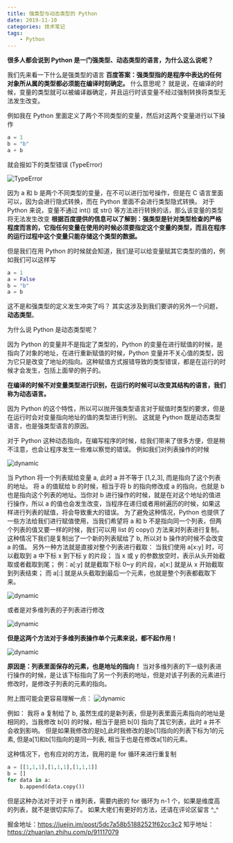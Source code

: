 ```yaml
---
title: 强类型与动态类型的 Python
date: 2019-11-10
categories: 技术笔记
tags:
    - Python
---
```


**很多人都会说到 Python 是一门强类型、动态类型的语言，为什么这么说呢？**

我们先来看一下什么是强类型的语言
**百度答案：强类型指的是程序中表达的任何对象所从属的类型都必须能在编译时刻确定。**
什么意思呢？
就是说，在编译的时候，变量的类型就可以被编译器确定，并且运行时该变量不经过强制转换将类型无法发生改变。

<!--more-->

例如我在 Python 里面定义了两个不同类型的变量，然后对这两个变量进行以下操作

```Python
a = 1
b = "b"
a + b
```

就会报如下的类型错误 (TypeError)

![TypeError](/images/Python特性/TypeError1.png)

因为 a 和 b 是两个不同类型的变量，在不可以进行加号操作，但是在 C 语言里面可以，因为会进行隐式转换，而在 Python 里面不会进行类型隐式转换。
对于 Python 来说，变量不通过 int() 或 str() 等方法进行转换的话，那么该变量的类型将无法发生改变
**根据百度提供的信息可以了解到：强类型是针对类型检查的严格程度而言的，它指任何变量在使用的时候必须要指定这个变量的类型，而且在程序的运行过程中这个变量只能存储这个类型的数据。**

但是我们在用 Python 的时候就会知道，我们是可以给变量赋其它类型的值的，例如我们可以这样写

```Python
a = 1
a = False
b = "b"
a = b
```

这不是和强类型的定义发生冲突了吗？
其实这涉及到我们要讲的另外一个问题，**动态类型**。

为什么说 Python 是动态类型呢？

因为 Python 的变量并不是指定了类型的，Python 的变量在进行赋值的时候，是指向了对象的地址，在进行重新赋值的时候，Python 变量并不关心值的类型，因为它只是改变了地址的指向。这种赋值方式报错导致的类型错误，都是在运行的时候才会发生，包括上面举的例子的。

**在编译的时候不对变量类型进行识别，在运行的时候可以改变其结构的语言，我们称为动态语言。**

因为 Python 的这个特性，所以可以抛开强类型语言对于赋值时类型的要求，但是在运行时会对变量指向地址的值的类型进行判别。
这就是 Python 既是动态类型语言，也是强类型语言的原因。

对于 Python 这种动态指向，在编写程序的时候，给我们带来了很多方便，但是稍不注意，也会让程序发生一些难以察觉的错误。
例如我们对列表操作的时候

![dynamic](/images/Python特性/dynamic1.png)

当 Python 将一个列表赋给变量 a, 此时 a 并不等于 [1,2,3], 而是指向了这个列表的地址。
将 a 的值赋给 b 的时候，相当于将 b 的指向修改成 a 的指向，也就是 b 也是指向这个列表的地址。当你对 b 进行操作的时候，就是在对这个地址的值进行操作，所以 a 的值也会发生改变，当程序在递归或者用树遍历的时候，如果这样进行列表的赋值，将会导致重大的错误。
为了避免这种情况，Python 也提供了一些方法给我们进行赋值使用，当我们希望将 a 和 b 不是指向同一个列表，但两个列表的值又要一样的时候，我们可以用 list 的 copy() 方法来对列表进行复制。这种情况下我们是复制出了一个新的列表赋给了 b, 所以对 b 操作的时候不会改变 a 的值。
另外一种方法就是直接对整个列表进行截取：
当我们使用 a[x:y] 时，可以截取到 a 中下标 x 到下标 y 的片段；
当 x 或 y 的参数放空时，表示从头开始截取或者截取到尾；
例：a[:y] 就是截取下标 0~y 的片段，a[x:] 就是从 x 开始截取到列表结束；
而 a[:] 就是从头截取到最后一个元素，也就是整个列表都截取下来。

![dynamic](/images/Python特性/dynamic2.png)

或者是对多维列表的子列表进行修改

![dynamic](/images/Python特性/dynamic3.png)

**但是这两个方法对于多维列表操作单个元素来说，都不起作用！**

![dynamic](/images/Python特性/dynamic4.png)

**原因是：列表里面保存的元素，也是地址的指向！**
当对多维列表的下一级列表进行操作的时候，是让该下标指向了另一个列表的地址，但是对该子列表的元素进行修改时，是修改子列表的元素的指向。

附上图可能会更容易理解一点：
![dynamic](/images/Python特性/introduce.png)

例如：
我将 a 复制给了 b, 虽然生成的是新列表，但是列表里面元素指向的地址是相同的，当我修改 b[0] 的时候，相当于是把 b[0] 指向了其它列表，此时 a 并不会收到影响。
但是如果我修改的是b[1](1),此时我修改的是b[1]指向的列表下标为1的元素, 但是a[1]和b[1]指向的是同一列表, 相当于也是在修改a[1]的元素。

这种情况下，也有应对的方法，我用的是 for 循环来进行重复制

```Python
a = [[1,1,1],[1,1,1],[1,1,1]]
b = []
for data in a:
    b.append(data.copy())
```

但是这种办法对于对于 n 维列表，需要内嵌的 for 循环为 n-1 个，如果是维度高的列表，就不是很切实际了。
如果大佬们有更好的方法，还请在评论区留言 ^_^

掘金地址：<https://juejin.im/post/5dc7a58b51882521f62cc3c2>
知乎地址：<https://zhuanlan.zhihu.com/p/91117079>
